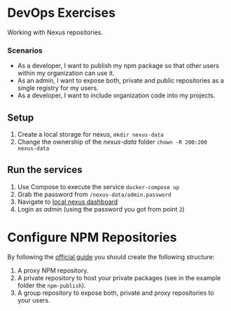 DevOps Exercises
================

Working with Nexus repositories.

### Scenarios

- As a developer, I want to publish my npm package so that other users within my organization can use it.
- As an admin, I want to expose both, private and public repositories as a single registry for my users.
- As a developer, I want to include organization code into my projects.


## Setup

1. Create a local storage for nexus, `mkdir nexus-data`
2. Change the ownership of the _nexus-data_ folder `chown -R 200:200 nexus-data`

## Run the services

1. Use Compose to execute the service `docker-compose up`
2. Grab the password from `/nexus-data/admin.password `
3. Navigate to [local nexus dashboard](http://localhost:8081/)
4. Login as _admin_ (using the password you got from point `2`)


# Configure NPM Repositories

By following the [official guide](https://help.sonatype.com/repomanager2/node-packaged-modules-and-npm-registries) you should create the following structure:

1. A proxy NPM repository.
2. A private repository to host your private packages (see in the example folder the `npm-publish`).
3. A group repository to expose both, private and proxy repositories to your users.

